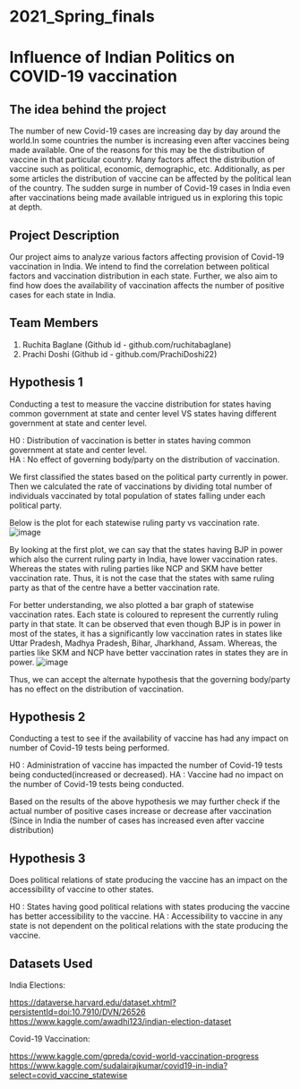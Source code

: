 # 2021_Spring_finals

# Influence of Indian Politics on COVID-19 vaccination

## The idea behind the project

The number of new Covid-19 cases are increasing day by day around the world.In some countries the number is increasing even after vaccines being made available. One of the reasons for this may be the distribution of vaccine in that particular country. Many factors affect the distribution of vaccine such as political, economic, demographic, etc. Additionally, as per some articles the distribution of vaccine can be affected by the political lean of the country. The sudden surge in number of Covid-19 cases in India even after vaccinations being made available intrigued us in exploring this topic at depth.  
## Project Description

Our project aims to analyze various factors affecting provision of Covid-19 vaccination in India. We intend to find the correlation between political factors and vaccination distribution in each state. Further, we also aim to find how does the availability of vaccination affects the number of positive cases for each state in India.

## Team Members

1. Ruchita Baglane (Github id - github.com/ruchitabaglane)
2. Prachi Doshi (Github id - github.com/PrachiDoshi22)

## Hypothesis 1

Conducting a test to measure the vaccine distribution for states having common government at state and center level VS states having different government at state and center level.

H0 : Distribution of vaccination is better in states having common government at state and center level. <br>
HA : No effect of governing body/party on the distribution of vaccination.

We first classified the states based on the political party currently in power. Then we calculated the rate of vaccinations by dividing total number of individuals vaccinated  by total population of states falling under each political party.

Below is the plot for each statewise ruling party vs vaccination rate.
![image](https://user-images.githubusercontent.com/77983776/116843276-15e1b880-aba5-11eb-9e19-1ed7be9e963b.png)

By looking at the first plot, we can say that the states having BJP in power which also the current ruling party in India, have lower vaccination rates. Whereas the states with ruling parties like NCP and SKM have better vaccination rate. Thus, it is not the case that the states with same ruling party as that of the centre have a better vaccination rate. 

For better understanding, we also plotted a bar graph of statewise vaccination rates. Each state is coloured to represent the currently ruling party in that state. It can be observed that even though BJP is in power in most of the states, it has a significantly low vaccination rates in states like Uttar Pradesh, Madhya Pradesh, Bihar, Jharkhand, Assam. Whereas, the parties like SKM and NCP have better vaccination rates in states they are in power.
![image](https://user-images.githubusercontent.com/77983776/116843786-a1a81480-aba6-11eb-8260-b35cc8a8a1ae.png)

Thus, we can accept the alternate hypothesis that the governing body/party has no effect on the distribution of vaccination.


## Hypothesis 2

Conducting a test to see if the availability of vaccine has had any impact on number of Covid-19 tests being performed.

H0 : Administration of vaccine has impacted the number of Covid-19 tests being conducted(increased or decreased).
HA : Vaccine had no impact on the number of Covid-19 tests being conducted.

Based on the results of the above hypothesis we may further check if the actual number of positive cases increase or decrease after vaccination (Since in India the number of cases has increased even after vaccine distribution)

## Hypothesis 3

Does political relations of state producing the vaccine has an impact on the accessibility of vaccine to other states.

H0 : States having good political relations with states producing the vaccine has better accessibility to the vaccine.
HA : Accessibility to vaccine in any state is not dependent on the political relations with the state producing the vaccine.

## Datasets Used

India Elections:

https://dataverse.harvard.edu/dataset.xhtml?persistentId=doi:10.7910/DVN/26526
https://www.kaggle.com/awadhi123/indian-election-dataset

Covid-19 Vaccination: 

https://www.kaggle.com/gpreda/covid-world-vaccination-progress
https://www.kaggle.com/sudalairajkumar/covid19-in-india?select=covid_vaccine_statewise



